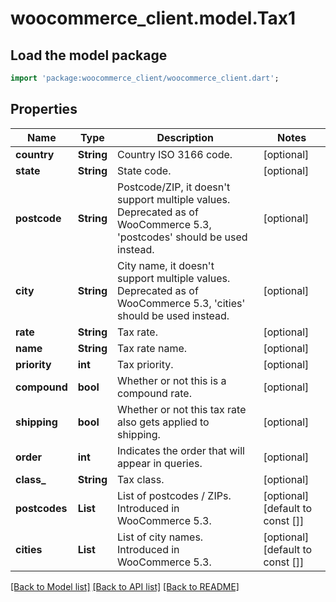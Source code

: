 # woocommerce_client.model.Tax1

## Load the model package
```dart
import 'package:woocommerce_client/woocommerce_client.dart';
```

## Properties
Name | Type | Description | Notes
------------ | ------------- | ------------- | -------------
**country** | **String** | Country ISO 3166 code. | [optional] 
**state** | **String** | State code. | [optional] 
**postcode** | **String** | Postcode/ZIP, it doesn't support multiple values. Deprecated as of WooCommerce 5.3, 'postcodes' should be used instead. | [optional] 
**city** | **String** | City name, it doesn't support multiple values. Deprecated as of WooCommerce 5.3, 'cities' should be used instead. | [optional] 
**rate** | **String** | Tax rate. | [optional] 
**name** | **String** | Tax rate name. | [optional] 
**priority** | **int** | Tax priority. | [optional] 
**compound** | **bool** | Whether or not this is a compound rate. | [optional] 
**shipping** | **bool** | Whether or not this tax rate also gets applied to shipping. | [optional] 
**order** | **int** | Indicates the order that will appear in queries. | [optional] 
**class_** | **String** | Tax class. | [optional] 
**postcodes** | **List<String>** | List of postcodes / ZIPs. Introduced in WooCommerce 5.3. | [optional] [default to const []]
**cities** | **List<String>** | List of city names. Introduced in WooCommerce 5.3. | [optional] [default to const []]

[[Back to Model list]](../README.md#documentation-for-models) [[Back to API list]](../README.md#documentation-for-api-endpoints) [[Back to README]](../README.md)


